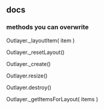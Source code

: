 <!-- Layout itemOptions overwrite item's options -->
<!-- declarative is there -->
<!-- Layout.data is there and works -->
<!-- move item -->
<!-- item emits layout -->
<!-- Item.hide -->
<!-- Item.reveal -->
<!-- getMeasurements -->

<!-- jQuery plugin -->

## docs

### methods you can overwrite

Outlayer._layoutItem( item )

Outlayer._resetLayout()

Outlayer._create()

Outlayer.resize()

Outlayer.destroy()

Outlayer._getItemsForLayout( items )
